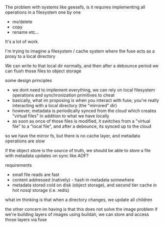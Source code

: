 The problem with systems like geesefs, is it requires implementing all operations in a filesystem one by one
- mv/delete
- copy
- rename
etc...

It's a lot of work.

I'm trying to imagine a filesystem / cache system where the fuse acts as a proxy to a local directory

We can write to that local dir normally, and then after a debounce period we can flush those files to object storage


some design principles
- we dont need to implement everything, we can rely on local filesystem operations and synchronization primitives to cheat
- basically, what im proposing is when you interact with fuse, you're really interacting with a local directory (the "mirrored" dir)
- however, metadata is periodically synced from the cloud which creates "virtual files" in addition to what we have locally
- as soon as once of those files is modified, it switches from a "virtual file" to a "local file", and after a debounce, its synced up to the cloud


so we have the mirror fs, but there is no cache layer, and metadata operations are slow

if the object store is the source of truth, we should be able to store a file with metadata updates on sync
like AOF?


requirements
- small file reads are fast
- content addressed (natively) - hash in metadata somewhere
- metadata stored cold on disk (object storage), and second tier cache in hot nosql storage (i.e. redis)


what im thinking is that when a directory changes, we update all children



the other concern im having is that this does not solve the image problem
if we're building layers of images using buildah, we can store and access those layers via fuse